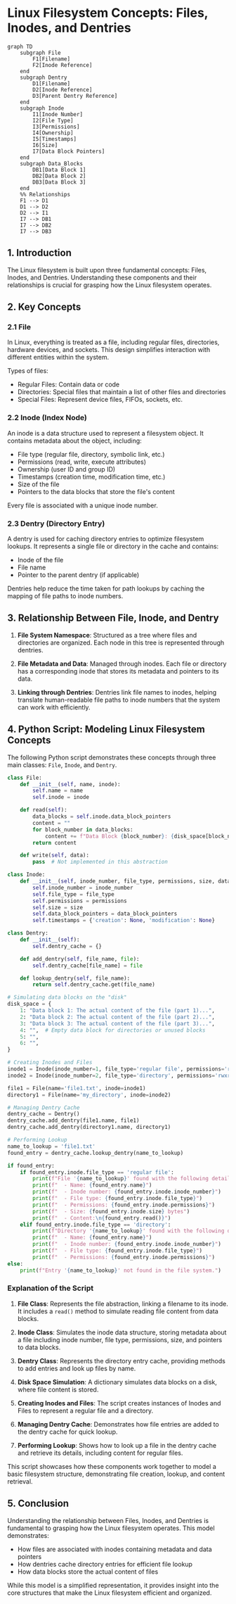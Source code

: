 # Linux Filesystem Concepts: Files, Inodes, and Dentries

```mermaid
graph TD
    subgraph File
        F1[Filename]
        F2[Inode Reference]
    end
    subgraph Dentry
        D1[Filename]
        D2[Inode Reference]
        D3[Parent Dentry Reference]
    end
    subgraph Inode
        I1[Inode Number]
        I2[File Type]
        I3[Permissions]
        I4[Ownership]
        I5[Timestamps]
        I6[Size]
        I7[Data Block Pointers]
    end
    subgraph Data_Blocks
        DB1[Data Block 1]
        DB2[Data Block 2]
        DB3[Data Block 3]
    end
    %% Relationships
    F1 --> D1
    D1 --> D2
    D2 --> I1
    I7 --> DB1
    I7 --> DB2
    I7 --> DB3

```
## 1. Introduction

The Linux filesystem is built upon three fundamental concepts: Files, Inodes, and Dentries. Understanding these components and their relationships is crucial for grasping how the Linux filesystem operates.

## 2. Key Concepts

### 2.1 File

In Linux, everything is treated as a file, including regular files, directories, hardware devices, and sockets. This design simplifies interaction with different entities within the system.

Types of files:
- Regular Files: Contain data or code
- Directories: Special files that maintain a list of other files and directories
- Special Files: Represent device files, FIFOs, sockets, etc.

### 2.2 Inode (Index Node)

An inode is a data structure used to represent a filesystem object. It contains metadata about the object, including:

- File type (regular file, directory, symbolic link, etc.)
- Permissions (read, write, execute attributes)
- Ownership (user ID and group ID)
- Timestamps (creation time, modification time, etc.)
- Size of the file
- Pointers to the data blocks that store the file's content

Every file is associated with a unique inode number.

### 2.3 Dentry (Directory Entry)

A dentry is used for caching directory entries to optimize filesystem lookups. It represents a single file or directory in the cache and contains:

- Inode of the file
- File name
- Pointer to the parent dentry (if applicable)

Dentries help reduce the time taken for path lookups by caching the mapping of file paths to inode numbers.

## 3. Relationship Between File, Inode, and Dentry

1. **File System Namespace**: Structured as a tree where files and directories are organized. Each node in this tree is represented through dentries.

2. **File Metadata and Data**: Managed through inodes. Each file or directory has a corresponding inode that stores its metadata and pointers to its data.

3. **Linking through Dentries**: Dentries link file names to inodes, helping translate human-readable file paths to inode numbers that the system can work with efficiently.

## 4. Python Script: Modeling Linux Filesystem Concepts

The following Python script demonstrates these concepts through three main classes: `File`, `Inode`, and `Dentry`.

```python
class File:
    def __init__(self, name, inode):
        self.name = name
        self.inode = inode

    def read(self):
        data_blocks = self.inode.data_block_pointers
        content = ""
        for block_number in data_blocks:
            content += f"Data Block {block_number}: {disk_space[block_number]}\n"
        return content

    def write(self, data):
        pass  # Not implemented in this abstraction

class Inode:
    def __init__(self, inode_number, file_type, permissions, size, data_block_pointers):
        self.inode_number = inode_number
        self.file_type = file_type
        self.permissions = permissions
        self.size = size
        self.data_block_pointers = data_block_pointers
        self.timestamps = {'creation': None, 'modification': None}

class Dentry:
    def __init__(self):
        self.dentry_cache = {}

    def add_dentry(self, file_name, file):
        self.dentry_cache[file_name] = file

    def lookup_dentry(self, file_name):
        return self.dentry_cache.get(file_name)

# Simulating data blocks on the "disk"
disk_space = {
    1: "Data block 1: The actual content of the file (part 1)...",
    2: "Data block 2: The actual content of the file (part 2)...",
    3: "Data block 3: The actual content of the file (part 3)...",
    4: "",  # Empty data block for directories or unused blocks
    5: "",
    6: "",
}

# Creating Inodes and Files
inode1 = Inode(inode_number=1, file_type='regular file', permissions='rw-r--r--', size=1024, data_block_pointers=[1, 2, 3])
inode2 = Inode(inode_number=2, file_type='directory', permissions='rwxr-xr-x', size=4096, data_block_pointers=[4, 5, 6])

file1 = File(name='file1.txt', inode=inode1)
directory1 = File(name='my_directory', inode=inode2)

# Managing Dentry Cache
dentry_cache = Dentry()
dentry_cache.add_dentry(file1.name, file1)
dentry_cache.add_dentry(directory1.name, directory1)

# Performing Lookup
name_to_lookup = 'file1.txt'
found_entry = dentry_cache.lookup_dentry(name_to_lookup)

if found_entry:
    if found_entry.inode.file_type == 'regular file':
        print(f"File '{name_to_lookup}' found with the following details:")
        print(f"  - Name: {found_entry.name}")
        print(f"  - Inode number: {found_entry.inode.inode_number}")
        print(f"  - File type: {found_entry.inode.file_type}")
        print(f"  - Permissions: {found_entry.inode.permissions}")
        print(f"  - Size: {found_entry.inode.size} bytes")
        print(f"  - Content:\n{found_entry.read()}")
    elif found_entry.inode.file_type == 'directory':
        print(f"Directory '{name_to_lookup}' found with the following details:")
        print(f"  - Name: {found_entry.name}")
        print(f"  - Inode number: {found_entry.inode.inode_number}")
        print(f"  - File type: {found_entry.inode.file_type}")
        print(f"  - Permissions: {found_entry.inode.permissions}")
else:
    print(f"Entry '{name_to_lookup}' not found in the file system.")
```

### Explanation of the Script

1. **File Class**: Represents the file abstraction, linking a filename to its inode. It includes a `read()` method to simulate reading file content from data blocks.

2. **Inode Class**: Simulates the inode data structure, storing metadata about a file including inode number, file type, permissions, size, and pointers to data blocks.

3. **Dentry Class**: Represents the directory entry cache, providing methods to add entries and look up files by name.

4. **Disk Space Simulation**: A dictionary simulates data blocks on a disk, where file content is stored.

5. **Creating Inodes and Files**: The script creates instances of Inodes and Files to represent a regular file and a directory.

6. **Managing Dentry Cache**: Demonstrates how file entries are added to the dentry cache for quick lookup.

7. **Performing Lookup**: Shows how to look up a file in the dentry cache and retrieve its details, including content for regular files.

This script showcases how these components work together to model a basic filesystem structure, demonstrating file creation, lookup, and content retrieval.

## 5. Conclusion

Understanding the relationship between Files, Inodes, and Dentries is fundamental to grasping how the Linux filesystem operates. This model demonstrates:

- How files are associated with inodes containing metadata and data pointers
- How dentries cache directory entries for efficient file lookup
- How data blocks store the actual content of files

While this model is a simplified representation, it provides insight into the core structures that make the Linux filesystem efficient and organized.
